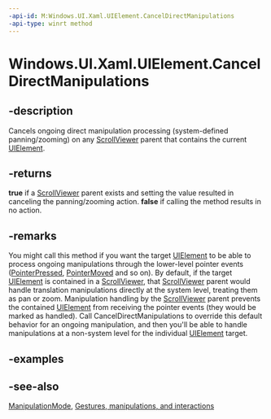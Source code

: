 ```yaml
---
-api-id: M:Windows.UI.Xaml.UIElement.CancelDirectManipulations
-api-type: winrt method
---
```


<!-- Method syntax
public bool CancelDirectManipulations()
-->

# Windows.UI.Xaml.UIElement.CancelDirectManipulations

## -description
Cancels ongoing direct manipulation processing (system-defined panning/zooming) on any [ScrollViewer](../windows.ui.xaml.controls/scrollviewer.md) parent that contains the current [UIElement](uielement.md).



## -returns
**true** if a [ScrollViewer](../windows.ui.xaml.controls/scrollviewer.md) parent exists and setting the value resulted in canceling the panning/zooming action. **false** if calling the method results in no action.

## -remarks
You might call this method if you want the target [UIElement](uielement.md) to be able to process ongoing manipulations through the lower-level pointer events ([PointerPressed](uielement_pointerpressed.md), [PointerMoved](uielement_pointermoved.md) and so on). By default, if the target [UIElement](uielement.md) is contained in a [ScrollViewer](../windows.ui.xaml.controls/scrollviewer.md), that [ScrollViewer](../windows.ui.xaml.controls/scrollviewer.md) parent would handle translation manipulations directly at the system level, treating them as pan or zoom. Manipulation handling by the [ScrollViewer](../windows.ui.xaml.controls/scrollviewer.md) parent prevents the contained [UIElement](uielement.md) from receiving the pointer events (they would be marked as handled). Call CancelDirectManipulations to override this default behavior for an ongoing manipulation, and then you'll be able to handle manipulations at a non-system level for the individual [UIElement](uielement.md) target.

## -examples

## -see-also
[ManipulationMode](uielement_manipulationmode.md), [Gestures, manipulations, and interactions](/previous-versions/windows/apps/hh761498(v=win.10))
